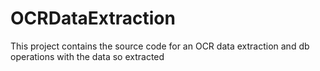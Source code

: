 # OCRDataExtraction
This project contains the source code for an OCR data extraction and db operations with the data so extracted
